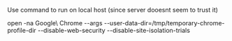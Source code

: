 Use command to run on local host (since server dooesnt seem to trust it)

open -na Google\ Chrome --args --user-data-dir=/tmp/temporary-chrome-profile-dir --disable-web-security --disable-site-isolation-trials
